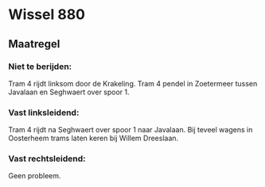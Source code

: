 # Wissel 880
## Maatregel
### Niet te berijden:
Tram 4 rijdt linksom door de Krakeling.
Tram 4 pendel in Zoetermeer tussen Javalaan en Seghwaert over spoor 1.
### Vast linksleidend:
Tram 4 rijdt na Seghwaert over spoor 1 naar Javalaan.
Bij teveel wagens in Oosterheem trams laten keren bij Willem Dreeslaan.
### Vast rechtsleidend:
Geen probleem.